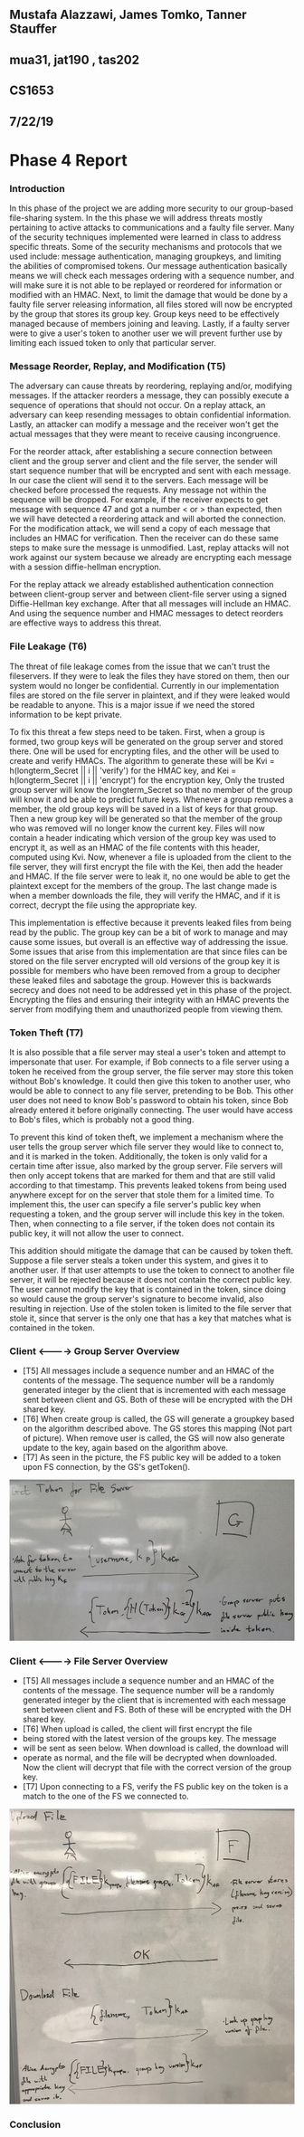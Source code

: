 ## Mustafa Alazzawi, James Tomko, Tanner Stauffer
## mua31, jat190 , tas202
## CS1653
## 7/22/19
# Phase 4 Report
### Introduction

In this phase of the project we are adding more security to our
group-based file-sharing system. In the this phase we will address
threats mostly pertaining to active attacks to communications and a
faulty file server. Many of the security techniques implemented were
learned in class to address specific threats. Some of the security
mechanisms and protocols that we used include: message authentication,
managing groupkeys, and limiting the abilities of compromised tokens.
Our message authentication basically means we will check each messages
ordering with a sequence number, and will make sure it is not able to be
replayed or reordered for information or modified with an HMAC. Next, to
limit the damage that would be done by a faulty file server releasing
information, all files stored will now be encrypted by the group that
stores its group key. Group keys need to be effectively managed because
of members joining and leaving. Lastly, if a faulty server were to give
a user's token to another user we will prevent further use by limiting
each issued token to only that particular server.

### Message Reorder, Replay, and Modification (T5)

The adversary can cause threats by reordering, replaying and/or, modifying messages. If the attacker reorders a message, 
they can possibly execute a sequence of operations that should not occur. On a replay attack, an adversary can keep resending
messages to obtain confidential information. Lastly, an attacker can modify a message and the receiver won't get the actual 
messages that they were meant to receive causing incongruence.

For the reorder attack, after establishing a secure connection between client and the group server and client and the file server,
the sender will start sequence number that will be encrypted and sent with each message. In our case the client will send it 
to the servers. Each message will be checked before processed the requests. Any message not within the sequence will be
dropped. For example, if the receiver expects to get message with sequence 47 and got a number < or > than expected, then we will
have detected a reordering attack and will aborted the connection. For
the modification attack, we will send a copy of each message that
includes an HMAC for verification.
Then the receiver can do these same steps to make sure the message is unmodified. Last, replay attacks will not work
against our system because we already are encrypting each message with a session diffie-hellman encryption.
 
For the replay attack we already established authentication connection between client-group server and
between client-file server using a signed Diffie-Hellman key exchange.
After that all messages will include an HMAC. And using
the sequence number and HMAC messages to 
detect reorders are effective ways to address this threat.

### File Leakage (T6)

The threat of file leakage comes from the issue that we can't trust the fileservers. If they were to leak the files they have stored on them, then our system would no longer be confidential. Currently in our implementation files are stored on the file server in plaintext, and if they were leaked would be readable to anyone. This is a major issue if we need the stored information to be kept private.

To fix this threat a few steps need to be taken. First, when a group is
formed, two group keys will be generated on the group server and stored
there. One will be used for encrypting files, and the other will be used
to create and verify HMACs. The algorithm to generate these will be Kvi
= h(longterm_Secret || i || 'verify') for the HMAC key, and Kei =
h(longterm_Secret || i || 'encrypt') for the encryption key, Only the
trusted group server will know the longterm_Secret so that no member of
the group will know it and be able to predict future keys. Whenever a
group removes a member, the old group keys will be saved in a list of
keys for that group. Then a new group key will be generated so that the
member of the group who was removed will no longer know the current key.
Files will now contain a header indicating which version of the group
key was used to encrypt it, as well as an HMAC of the file contents with
this header, computed using Kvi. Now, whenever a file is uploaded from
the client to the file server, they will first encrypt the file with the
Kei, then add the header and HMAC. If the file server were to leak it,
no one would be able to get the plaintext except for the members of the
group.  The last change made is when a member downloads the file, they
will verify the HMAC, and if it is correct, decrypt the file using the
appropriate key.

This implementation is effective because it prevents leaked files from
being read by the public. The group key can be a bit of work to manage
and may cause some issues, but overall is an effective way of addressing
the issue. Some issues that arise from this implementation are that
since files can be stored on the file server encrypted will old versions
of the group key it is possible for members who have been removed from a
group to decipher these leaked files and sabotage the group. However
this is backwards secrecy and does not need to be addressed yet in this
phase of the project. Encrypting the files and ensuring their integrity
with an HMAC prevents the server from modifying them and unauthorized
people from viewing them.

### Token Theft (T7)
It is also possible that a file server may steal a user's token and
attempt to impersonate that user. For example, if Bob connects to a file
server using a token he received from the group server, the file server
may store this token without Bob's knowledge. It could then give this
token to another user, who would be able to connect to any file server,
pretending to be Bob. This other user does not need to know Bob's
password to obtain his token, since Bob already entered it before
originally connecting. The user would have access to Bob's files, which
is probably not a good thing.

To prevent this kind of token theft, we implement a mechanism where the
user tells the group server which file server they would like to connect
to, and it is marked in the token. Additionally, the token is only valid
for a certain time after issue, also marked by the group server. File
servers will then only accept tokens that are marked for them and that
are still valid according to that timestamp. This prevents leaked tokens
from being used anywhere except for on the server that stole them for a
limited time. To implement this, the user can specify a file server's
public key when requesting a token, and the group server will include
this key in the token. Then, when connecting to a file server, if the
token does not contain its public key, it will not allow the user to
connect.

This addition should mitigate the damage that can be caused by token
theft. Suppose a file server steals a token under this system, and gives
it to another user. If that user attempts to use the token to connect to
another file server, it will be rejected because it does not contain the
correct public key. The user cannot modify the key that is contained in
the token, since doing so would cause the group server's signature to
become invalid, also resulting in rejection. Use of the stolen token is
limited to the file server that stole it, since that server is the only
one that has a key that matches what is contained in the token.

### Client <----> Group Server Overview
* [T5] All messages include a sequence number and an HMAC of the contents of the message. The sequence number will be a randomly generated integer by the client that is incremented with each message sent between client and GS. Both of these will be encrypted with the DH shared key.
* [T6] When create group is called, the GS will generate a groupkey based on the algorithm described above. The GS stores this mapping (Not part of picture). When remove user is called, the GS will now also generate update to the key, again based on the algorithm above.
* [T7] As seen in the picture, the FS public key will be added to a token upon FS connection, by the GS's getToken().

![Client - GS](report_img/p4_client_gs.jpg)

### Client <----> File Server Overview
* [T5] All messages include a sequence number and an HMAC of the contents of the message. The sequence number will be a randomly generated integer by the client that is incremented with each message sent between client and FS. Both of these will be encrypted with the DH shared key.
* [T6] When upload is called, the client will first encrypt the file
* being stored with the latest version of the groups key. The message
* will be sent as seen below. When download is called, the download will
* operate as normal, and the file will be decrypted when downloaded. Now the client will decrypt that file with the correct version of the group key.
* [T7] Upon connecting to a FS, verify the FS public key on the token is a match to the one of the FS we connected to.

![Client - GS](report_img/p4_client_fs.jpg)

### Conclusion
